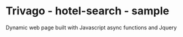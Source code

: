 # Trivago - hotel-search - sample 
Dynamic web page built with Javascript async functions and Jquery
